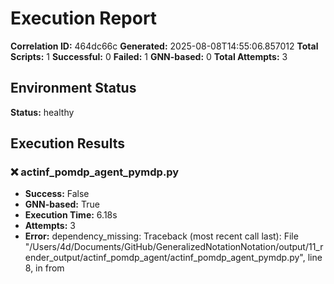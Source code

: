 # Execution Report

**Correlation ID:** 464dc66c
**Generated:** 2025-08-08T14:55:06.857012
**Total Scripts:** 1
**Successful:** 0
**Failed:** 1
**GNN-based:** 0
**Total Attempts:** 3

## Environment Status

**Status:** healthy

## Execution Results

### ❌ actinf_pomdp_agent_pymdp.py
- **Success:** False
- **GNN-based:** True
- **Execution Time:** 6.18s
- **Attempts:** 3
- **Error:** dependency_missing: Traceback (most recent call last):
  File "/Users/4d/Documents/GitHub/GeneralizedNotationNotation/output/11_render_output/actinf_pomdp_agent/actinf_pomdp_agent_pymdp.py", line 8, in <module>
    from 

